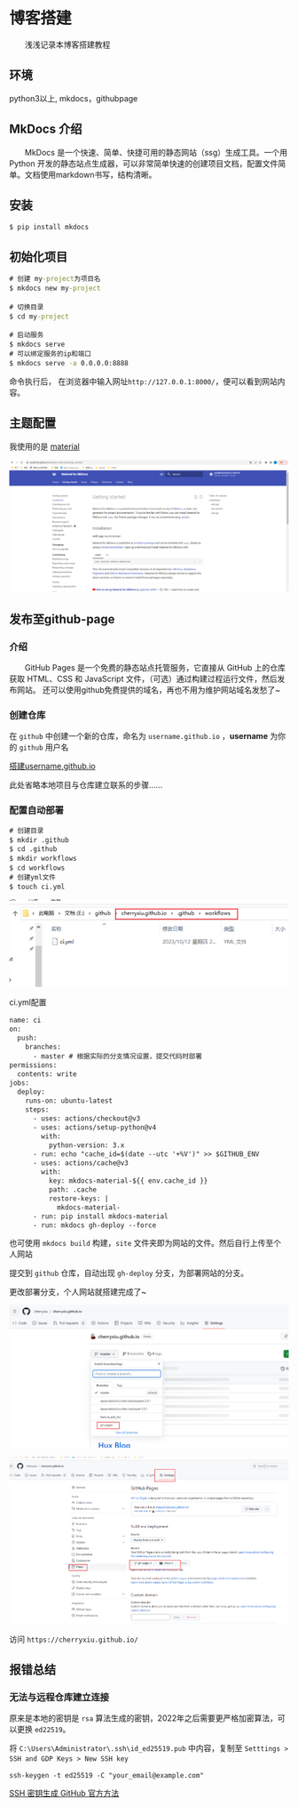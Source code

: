 # 博客搭建

&emsp;&emsp;浅浅记录本博客搭建教程

## 环境

python3以上,  mkdocs，githubpage

## MkDocs 介绍

&emsp;&emsp;MkDocs 是一个快速、简单、快捷可用的静态网站（ssg）生成工具。一个用 Python 开发的静态站点生成器，可以非常简单快速的创建项目文档，配置文件简单。文档使用markdown书写，结构清晰。

## 安装

```
$ pip install mkdocs
```

## 初始化项目

```cmd
# 创建 my-project为项目名
$ mkdocs new my-project

# 切换目录
$ cd my-project

# 启动服务
$ mkdocs serve
# 可以绑定服务的ip和端口
$ mkdocs serve -a 0.0.0.0:8888  
```

命令执行后， 在浏览器中输入网址`http://127.0.0.1:8000/`，便可以看到网站内容。

## 主题配置

我使用的是 [material](https://squidfunk.github.io/mkdocs-material/)

![material](../mkdocs/img/1.png)



## 发布至github-page

### 介绍

&emsp;&emsp;GitHub Pages 是一个免费的静态站点托管服务，它直接从 GitHub 上的仓库获取 HTML、CSS 和 JavaScript 文件，（可选）通过构建过程运行文件，然后发布网站。 还可以使用github免费提供的域名，再也不用为维护网站域名发愁了~

### 创建仓库

在 `github` 中创建一个新的仓库，命名为 `username.github.io` ，**username** 为你的 `github` 用户名

[搭建username.github.io](https://zhuanlan.zhihu.com/p/448782779)

此处省略本地项目与仓库建立联系的步骤......

### 配置自动部署

```cmd
# 创建目录
$ mkdir .github
$ cd .github
$ mkdir workflows
$ cd workflows
# 创建yml文件
$ touch ci.yml
```

![部署文件](../mkdocs/img/2.png)



ci.yml配置

```
name: ci 
on:
  push:
    branches:
      - master # 根据实际的分支情况设置，提交代码时部署
permissions:
  contents: write
jobs:
  deploy:
    runs-on: ubuntu-latest 
    steps:
      - uses: actions/checkout@v3
      - uses: actions/setup-python@v4
        with:
          python-version: 3.x
      - run: echo "cache_id=$(date --utc '+%V')" >> $GITHUB_ENV 
      - uses: actions/cache@v3
        with:
          key: mkdocs-material-${{ env.cache_id }}
          path: .cache
          restore-keys: |
            mkdocs-material-
      - run: pip install mkdocs-material 
      - run: mkdocs gh-deploy --force
```



也可使用 `mkdocs build` 构建，`site` 文件夹即为网站的文件。然后自行上传至个人网站

提交到 `github` 仓库，自动出现 `gh-deploy` 分支，为部署网站的分支。

更改部署分支，个人网站就搭建完成了~

![](../mkdocs/img/3.png)





![](../mkdocs/img/4.png)

访问 `https://cherryxiu.github.io/`

## 报错总结

### 无法与远程仓库建立连接

原来是本地的密钥是 `rsa` 算法生成的密钥，2022年之后需要更严格加密算法，可以更换 `ed22519`。

将 `C:\Users\Administrator\.ssh\id_ed25519.pub` 中内容，复制至 `Setttings > SSH and GDP Keys > New SSH key`

```
ssh-keygen -t ed25519 -C "your_email@example.com"
```

[SSH 密钥生成 GitHub 官方方法](https://docs.github.com/en/authentication/connecting-to-github-with-ssh/generating-a-new-ssh-key-and-adding-it-to-the-ssh-agent)
